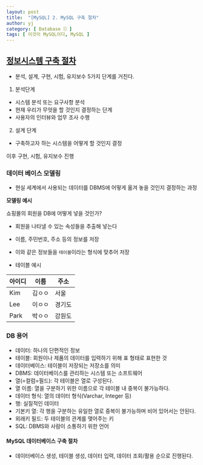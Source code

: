 ```yaml
---
layout: post
title:  "[MySQL] 2. MySQL 구축 절차"
author: yj
category: [ Database 🗄 ]
tags: [ 이것이 MySQL이다, MySQL ]
---
```


## <a href="#">정보시스템 구축 절차</a>
- 분석, 설계, 구현, 시험, 유지보수 5가지 단계를 거친다.

1. 분석단계
- 시스템 분석 또는 요구사항 분석
- 현재 우리가 무엇을 할 것인지 결정하는 단계
- 사용자의 인터뷰와 업무 조사 수행

2. 설계 단계
- 구축하고자 하는 시스템을 어떻게 할 것인지 결정

이후 구현, 시험, 유지보수 진행

### 데이터 베이스 모델링
- 현실 세계에서 사용되는 데이터를 DBMS에 어떻게 옮겨 놓을 것인지 결정하는 과정

**모델링 예시**

쇼핑몰의 회원을 DB에 어떻게 넣을 것인가?
- 회원을 나타낼 수 있는 속성들을 추출해 넣는다
- 이름, 주민번호, 주소 등의 정보를 저장
- 이와 같은 정보들을 `테이블`이라는 형식에 맞추어 저장

- 테이블 예시

| 아이디 | 이름 | 주소 |
|------|---|---|
| Kim | 김ㅇㅇ | 서울 |
| Lee | 이ㅇㅇ | 경기도 |
| Park | 박ㅇㅇ | 강원도 |

### DB 용어

- 데이터: 하나의 단편적인 정보
- 테이블: 회원이나 제품의 데이터를 입력하기 위해 표 형태로 표현한 것
- 데이터베이스: 테이블이 저장되는 저장소를 의미
- DBMS: 데이터베이스를 관리하는 시스템 또는 소프트웨어
- 열(=컬럼=필드): 각 테이블은 열로 구성된다.
- 열 이름: 열을 구분하기 위한 이름으로 각 테이블 내 중복이 불가능하다.
- 데이터 형식: 열의 데이터 형식(Varchar, Integer 등)
- 행: 실질적인 데이터
- 기본키 열: 각 행을 구분하는 유일한 열로 중복이 불가능하며 비어 있어서는 안된다.
- 외래키 필드: 두 테이블의 관계를 맺어주는 키
- SQL: DBMS와 사람이 소통하기 위한 언어

#### MySQL 데이터베이스 구축 절차
- 데이터베이스 생성, 테이블 생성, 데이터 입력, 데이터 조회/활용 순으로 진행된다.
